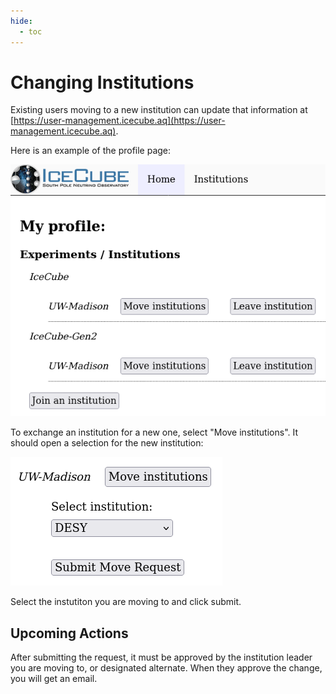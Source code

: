 ```yaml
---
hide:
  - toc
---
```


# Changing Institutions

Existing users moving to a new institution can update that information at
[https://user-management.icecube.aq](https://user-management.icecube.aq).

Here is an example of the profile page:

![profile](images/profile_insts.png)

To exchange an institution for a new one, select "Move institutions".
It should open a selection for the new institution:

![select inst](images/move_inst.png)

Select the instutiton you are moving to and click submit.

## Upcoming Actions

After submitting the request, it must be approved by the institution
leader you are moving to, or designated alternate.  When they approve the
change, you will get an email.
